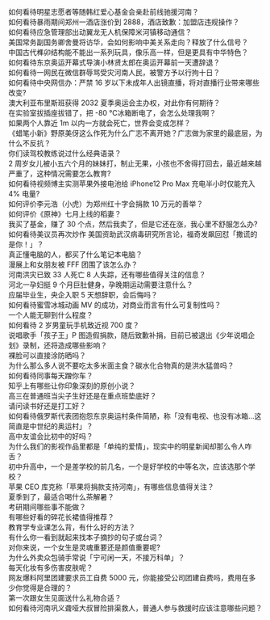 如何看待明星志愿者等随韩红爱心基金会亲赴前线驰援河南？  
如何看待暴雨期间郑州一酒店涨价到 2888，酒店致歉：加盟店违规操作？  
如何看待应急管理部出动翼龙无人机保障米河镇移动通信？  
美国常务副国务卿舍曼将访华，会如何影响中美关系走向？释放了什么信号？  
中国古代榫卯结构能不能出一系列玩具，像乐高一样，但是更具有中华特色？  
如何看待东京奥运开幕式导演小林贤太郎在奥运开幕前一天遭辞退？  
如何看待一网民在微信群辱骂受灾河南人民，被警方予以行拘十日？  
如何看待中央网信办：严禁 16 岁以下未成年人出镜直播，将对直播行业带来哪些改变?  
澳大利亚布里斯班获得 2032 夏季奥运会主办权，对此你有何期待？  
在实验室拔插座拔错了，把 -80 ℃冰箱断电了，会怎么处理我啊？  
如果两个人靠近 1m 以内一方就会死亡，世界会变成怎样？  
《蜡笔小新》野原美伢这么作死为什么广志不离开她？广志做为家里的最底层，为什么不反抗？  
你们读驾校教练说过什么经典语录？  
2 周岁女儿被小五六个月的妹妹打，制止无果，小孩也不舍得打回去，最近越来越严重了，这种情况需要怎么教育?  
如何看待视频博主实测苹果外接电池给 iPhone12 Pro Max 充电半小时仅能充入 4% 电量?  
如何评价李元浩（小虎）为郑州红十字会捐款 10 万元的善举？  
如何评价《原神》七月上线的稻妻？  
我买了基金，赚了 30 个点，然后我卖了，但是它还在涨，我心里不舒服怎么办?  
如何看待美议员再次炒作 美国资助武汉病毒研究所言论，福奇发飙回怼「撒谎的是你！」？  
真正懂电脑的人，都买了什么笔记本电脑？  
漫展上和女朋友被 FFF 团围了该怎么办？  
河南洪灾已致 33 人死亡 8 人失踪，还有哪些值得关注的信息？  
河北一孕妇挺 9 个月巨肚健身，孕晚期运动需要注意什么？  
应届毕业生，央企入职 5 天想辞职，会后悔吗？  
如何看待蜜雪冰城动画 MV 的成功，对商业而言有什么可复制性吗？  
一个人能无聊到什么程度？  
如何看待 2 岁男童玩手机致近视 700 度？  
说唱歌手「孩子王」P 图造假捐款，随后致歉补捐，目前已被退出《少年说唱企划》录制，还将造成哪些影响？  
裸脸可以直接涂防晒吗？  
为什么那么多人说不要吃太多米面主食？碳水化合物真的是洪水猛兽吗？  
如何看待同事每天蹭你车？  
知乎上有哪些让你印象深刻的原创小说？  
高三在普通班当尖子生好还是在重点班垫底好？  
请问读书好还是打工好？  
如何看待俄罗斯代表团抱怨东京奥运村条件简陋，称「没有电视、也没有冰箱…这简直是中世纪的奥运村」？  
高中友谊会比初中的好吗？  
为什么我们的影视作品里都是「单纯的爱情」，现实中的明星新闻却那么令人咋舌？  
初中升高中，一个是差学校的前几名，一个是好学校的中等名次，应该选那个学校？  
苹果 CEO 库克称「苹果将捐款支持河南」，有哪些信息值得关注？  
夏季到了，最适合喝什么茶解暑？  
考研期间哪些事不能做？  
有哪些好看的碎花长裙值得推荐？  
教育学专业课怎么背，有什么好的方法？  
有什么你一看到就起来找本子摘抄的句子或台词？  
对你来说，一个女生是灵魂重要还是颜值重要呢?  
为什么外卖众包骑手常说「宁可闲一天，不接万科单」？  
每天化妆有多伤害皮肤呢？  
网友爆料阿里团建要求员工自费 5000 元，你能接受公司团建自费吗，费用在多少你觉得是合理的？  
第一次跟女生见面送什么礼物合适？  
如何看待河南巩义聋哑大叔冒险排渠救人，普通人参与救援时应该注意哪些问题？  
